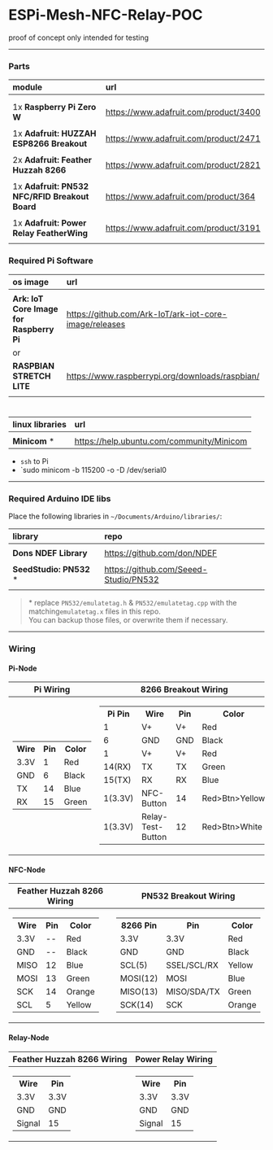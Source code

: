 # ESPi-Mesh-NFC-Relay-POC

proof of concept
only intended for testing

-----

### Parts
| module | url |
|:--- |:--- |
| | |
| | |
| 1x **Raspberry Pi Zero W** | https://www.adafruit.com/product/3400 |
| | |
| 1x **Adafruit: HUZZAH ESP8266 Breakout** | https://www.adafruit.com/product/2471 |
| | |
| 2x **Adafruit: Feather Huzzah 8266** | https://www.adafruit.com/product/2821 |
| | |
| 1x **Adafruit: PN532 NFC/RFID Breakout Board** | https://www.adafruit.com/product/364 |
| | |
| 1x **Adafruit: Power Relay FeatherWing** | https://www.adafruit.com/product/3191 |
| | |


### Required Pi Software

| os image | url |
|:--- |:--- |
| | |
| **Ark: IoT Core Image for Raspberry Pi** | https://github.com/Ark-IoT/ark-iot-core-image/releases |
| or | |
| **RASPBIAN STRETCH LITE** | https://www.raspberrypi.org/downloads/raspbian/ |
| | |

#

| linux libraries | url |
|:--- |:--- |
| | |
| **Minicom** * | https://help.ubuntu.com/community/Minicom |
- `ssh` to Pi 
- `sudo minicom -b 115200 -o -D /dev/serial0
 
-----

### Required Arduino IDE libs
Place the following libraries in `~/Documents/Arduino/libraries/`:

| library | repo |
|:--- |:--- |
| | |
| **Dons NDEF Library** | https://github.com/don/NDEF |
| | |
| **SeedStudio: PN532** * | https://github.com/Seeed-Studio/PN532 |
| | |

> \* replace `PN532/emulatetag.h` & `PN532/emulatetag.cpp` with the matching`emulatetag.x` files in this repo.  
      You can backup those files, or overwrite them if necessary. 

-----

### Wiring

#### Pi-Node

|  Pi Wiring  |    8266 Breakout Wiring    |
| :----------: | :---------: |
|<table> <tr><th>Wire</th> <th>Pin</th> <th>Color</th></tr>  <tr><td>3.3V</td> <td>1</td> <td>Red</td></tr> <tr><td>GND</td><td>6</td><td>Black</td> </tr> <tr><td>TX</td> <td>14</td> <td>Blue</td></tr>  <tr><td>RX</td> <td>15</td> <td>Green</td></tr> </table> | <table> <tr><th>Pi Pin</th> <th>Wire</th> <th>Pin</th> <th>Color</th></tr>  <tr><td>1</td> <td>V+</td><td>V+</td> <td>Red</td></tr> <tr><td>6</td> <td>GND</td> <td>GND</td> <td>Black</td> </tr> <tr><td>1</td> <td>V+</td><td>V+</td> <td>Red</td></tr>  <tr><td>14(RX)</td> <td>TX</td> <td>TX</td> <td>Green</td>  <tr><td>15(TX)</td> <td>RX</td> <td>RX</td> <td>Blue</td></tr>  <tr><td>1(3.3V)</td> <td>NFC-Button</td> <td>14</td> <td>Red>Btn>Yellow</td>  <tr><td>1(3.3V)</td> <td>Relay-Test-Button</td> <td>12</td> <td>Red>Btn>White</td>  </table> |

#### NFC-Node

|  Feather Huzzah 8266 Wiring  |    PN532 Breakout Wiring    |
| :----------: | :---------: |
|<table> <tr><th>Wire</th> <th>Pin</th> <th>Color</th></tr>  <tr><td>3.3V</td> <td>--</td> <td>Red</td></tr> <tr><td>GND</td><td>--</td><td>Black</td> </tr> <tr><td>MISO</td> <td>12</td> <td>Blue</td></tr>  <tr><td>MOSI</td> <td>13</td> <td>Green</td> </tr> <tr><td>SCK</td> <td>14</td> <td>Orange</td> <tr><td>SCL</td> <td>5</td> <td>Yellow</td> </tr>  </tr> </table> | <table> <tr><th>8266 Pin</th> <th>Pin</th> <th>Color</th></tr>  <tr><td>3.3V</td> <td>3.3V</td> <td>Red</td></tr> <tr><td>GND</td> <td>GND</td> <td>Black</td></tr> <tr><td>SCL(5)</td> <td>SSEL/SCL/RX</td> <td>Yellow</td> </tr> <tr><td>MOSI(12)</td> <td>MOSI</td> <td>Blue</td>  <tr><td>MISO(13)</td> <td>MISO/SDA/TX</td> <td>Green</td> <tr><td>SCK(14)</td> <td>SCK</td> <td>Orange</td> </table> |

#### Relay-Node

|  Feather Huzzah 8266 Wiring  |    Power Relay Wiring    |
| :----------: | :---------: |
|<table> <tr><th>Wire</th> <th>Pin</th></tr>  <tr><td>3.3V</td> <td>3.3V</td></tr> <tr><td>GND</td> <td>GND</td></tr> <tr><td>Signal</td> <td>15</td> </tr> </table> | <table> <tr><th>Wire</th> <th>Pin</th></tr>  <tr><td>3.3V</td> <td>3.3V</td></tr> <tr><td>GND</td> <td>GND</td></tr> <tr><td>Signal</td> <td>15</td> </tr> </table> |
